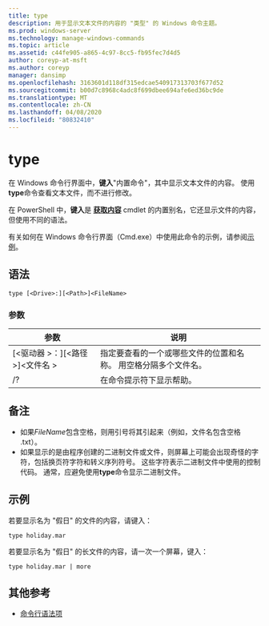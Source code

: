 ```yaml
---
title: type
description: 用于显示文本文件的内容的 "类型" 的 Windows 命令主题。
ms.prod: windows-server
ms.technology: manage-windows-commands
ms.topic: article
ms.assetid: c44fe905-a865-4c97-8cc5-fb95fec7d4d5
author: coreyp-at-msft
ms.author: coreyp
manager: dansimp
ms.openlocfilehash: 3163601d118df315edcae540917313703f677d52
ms.sourcegitcommit: b00d7c8968c4adc8f699dbee694afe6ed36bc9de
ms.translationtype: MT
ms.contentlocale: zh-CN
ms.lasthandoff: 04/08/2020
ms.locfileid: "80832410"
---
```

# <a name="type"></a>type

在 Windows 命令行界面中，**键入**"内置命令"，其中显示文本文件的内容。 使用**type**命令查看文本文件，而不进行修改。

在 PowerShell 中，**键入**是 **[获取内容](https://docs.microsoft.com/powershell/module/microsoft.powershell.management/get-content)** cmdlet 的内置别名，它还显示文件的内容，但使用不同的语法。

有关如何在 Windows 命令行界面（Cmd.exe）中使用此命令的示例，请参阅[示例](#BKMK_examples)。

## <a name="syntax"></a>语法

```
type [<Drive>:][<Path>]<FileName>
```

### <a name="parameters"></a>参数

|参数|说明|
|---------|-----------|
|[\<驱动器 >：][\<路径 >]\<文件名 >|指定要查看的一个或哪些文件的位置和名称。 用空格分隔多个文件名。|
|/?|在命令提示符下显示帮助。|

## <a name="remarks"></a>备注

-   如果*FileName*包含空格，则用引号将其引起来（例如，文件名包含空格 .txt）。
-   如果显示的是由程序创建的二进制文件或文件，则屏幕上可能会出现奇怪的字符，包括换页符字符和转义序列符号。 这些字符表示二进制文件中使用的控制代码。 通常，应避免使用**type**命令显示二进制文件。

## <a name="examples"></a><a name=BKMK_examples></a>示例

若要显示名为 "假日" 的文件的内容，请键入：
```
type holiday.mar 
```
若要显示名为 "假日" 的长文件的内容，请一次一个屏幕，键入：
```
type holiday.mar | more 
```

## <a name="additional-references"></a>其他参考

- [命令行语法项](command-line-syntax-key.md)
